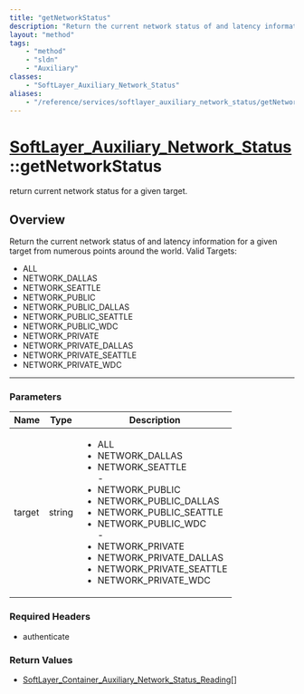 ```yaml
---
title: "getNetworkStatus"
description: "Return the current network status of and latency information for a given target from numerous points around the world. V... "
layout: "method"
tags:
    - "method"
    - "sldn"
    - "Auxiliary"
classes:
    - "SoftLayer_Auxiliary_Network_Status"
aliases:
    - "/reference/services/softlayer_auxiliary_network_status/getNetworkStatus"
---
```

# [SoftLayer_Auxiliary_Network_Status](/reference/services/SoftLayer_Auxiliary_Network_Status)::getNetworkStatus

return current network status for a given target.


## Overview 
Return the current network status of and latency information for a given target from numerous points around the world. Valid Targets: 
* ALL
* NETWORK_DALLAS
* NETWORK_SEATTLE
* NETWORK_PUBLIC
* NETWORK_PUBLIC_DALLAS
* NETWORK_PUBLIC_SEATTLE
* NETWORK_PUBLIC_WDC
* NETWORK_PRIVATE
* NETWORK_PRIVATE_DALLAS
* NETWORK_PRIVATE_SEATTLE
* NETWORK_PRIVATE_WDC

-----

### Parameters 
|Name | Type | Description |
| --- | --- | --- |
|target| string| <ul type="xsd:string"> <li title="All">ALL</li> <li title="Dallas Network">NETWORK_DALLAS</li> <li title="Seattle Network">NETWORK_SEATTLE</li> - <li title="Public Network">NETWORK_PUBLIC</li> <li title="Dallas, TX - Public Network">NETWORK_PUBLIC_DALLAS</li> <li title="Seattle, WA - Public Network">NETWORK_PUBLIC_SEATTLE</li> <li title="Washington, DC - Public Network">NETWORK_PUBLIC_WDC</li> - <li title="Private Network">NETWORK_PRIVATE</li> <li title="Dallas, TX - Private Network">NETWORK_PRIVATE_DALLAS</li> <li title="Seattle, WA - Private Network">NETWORK_PRIVATE_SEATTLE</li> <li title="Washington, DC - Private Network">NETWORK_PRIVATE_WDC</li> </ul>|


### Required Headers
* authenticate


### Return Values
* <a href='/reference/datatypes/SoftLayer_Container_Auxiliary_Network_Status_Reading'>SoftLayer_Container_Auxiliary_Network_Status_Reading[] </a>




